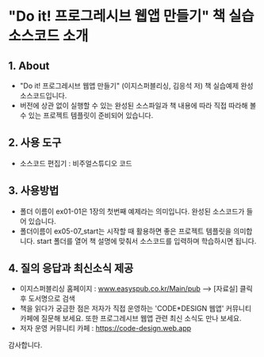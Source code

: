 # "Do it! 프로그레시브 웹앱 만들기" 책 실습 소스코드 소개

## 1. About
- "Do it! 프로그레시브 웹앱 만들기" (이지스퍼블리싱, 김응석 저) 책 실습예제 완성 소스코드입니다.
- 버전에 상관 없이 실행할 수 있는 완성된 소스파일과 책 내용에 따라 직접 따라해 볼 수 있는 프로젝트 템플릿이 준비되어 있습니다.

## 2. 사용 도구
- 소스코드 편집기 : 비주얼스튜디오 코드

## 3. 사용방법
- 폴더 이름이 ex01-01은 1장의 첫번째 예제라는 의미입니다. 완성된 소스코드가 들어 있습니다.  
- 폴더이름이 ex05-07_start는 시작할 때 활용하면 좋은 프로젝트 템플릿을 의미합니다. start 폴더를 열어 책 설명에 맞춰서 소스코드를 입력하며 학습하시면 됩니다. 

## 4. 질의 응답과 최신소식 제공
- 이지스퍼블리싱 홈페이지 : www.easyspub.co.kr/Main/pub --> [자료실] 클릭 후 도서명으로 검색
- 책을 읽다가 궁금한 점은 저자가 직접 운영하는 'CODE*DESIGN 웹앱' 커뮤니티 카페에 질문해 보세요. 또한 프로그레시브 웹앱 관련 최신 소식도 만나 보세요.
- 저자 운영 커뮤니티 카페 : https://code-design.web.app

감사합니다. 

